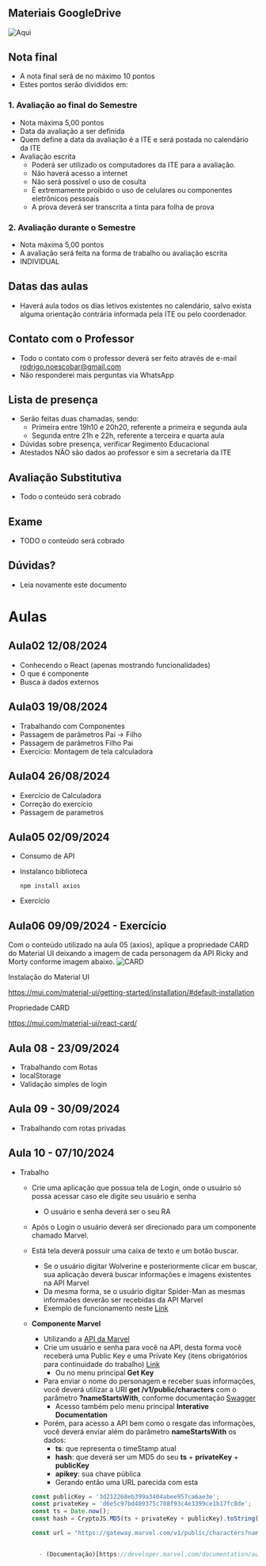 # 

## Materiais GoogleDrive
![Aqui](https://drive.google.com/drive/folders/1M_CHptbJIXzIjHBbq73hD6WJhg7F-lIj?usp=sharing)

## Nota final
- A nota final será de no máximo 10 pontos
- Estes pontos serão divididos em:

### 1. Avaliação ao final do Semestre
- Nota máxima 5,00 pontos
- Data da avaliação a ser definida
- Quem define a data da avaliação é a ITE e será postada no calendário da ITE
- Avaliação escrita
  - Poderá ser utilizado os computadores da ITE para a avaliação.
  - Não haverá acesso a internet
  - Não será possível o uso de cosulta
  - É extremamente proibido o uso de celulares ou componentes eletrônicos pessoais
  - A prova deverá ser transcrita a tinta para folha de prova


### 2. Avaliação durante o Semestre
- Nota máxima 5,00 pontos
- A avaliação será feita na forma de trabalho ou avaliação escrita
- INDIVIDUAL

## Datas das aulas
- Haverá aula todos os dias letivos existentes no calendário, salvo exista alguma orientação contrária informada pela ITE ou pelo coordenador.

## Contato com o Professor
- Todo o contato com o professor deverá ser feito através de e-mail [rodrigo.noescobar@gmail.com](mailto:rodrigo.noescobar@gmail.com)
- Não responderei mais perguntas via WhatsApp

## Lista de presença
- Serão feitas duas chamadas, sendo:
    - Primeira entre 19h10 e 20h20, referente a primeira e segunda aula
    - Segunda entre 21h e 22h, referente a terceira e quarta aula
- Dúvidas sobre presença, verificar Regimento Educacional
- Atestados NÃO são dados ao professor e sim a secretaria da ITE

## Avaliação Substitutiva
- Todo o conteúdo será cobrado

## Exame
- TODO o conteúdo será cobrado

## Dúvidas?
- Leia novamente este documento

# Aulas

## Aula02 12/08/2024
- Conhecendo o React (apenas mostrando funcionalidades)
- O que é componente
- Busca à dados externos

## Aula03 19/08/2024
- Trabalhando com Componentes
- Passagem de parâmetros Pai -> Filho
- Passagem de parâmetros Filho Pai
- Exercício: Montagem de tela calculadora

## Aula04 26/08/2024
- Exercício de Calculadora
- Correção do exercício
- Passagem de parametros

## Aula05 02/09/2024
- Consumo de API
- Instalanco biblioteca 

  ``` npm install axios ```
- Exercício 

## Aula06 09/09/2024 - Exercício
Com o conteúdo utilizado na aula 05 (axios), aplique a propriedade CARD do Material UI deixando a imagem de cada personagem da API Ricky and Morty conforme imagem abaixo.
![CARD](aula06/imagem.png)


Instalação do Material UI

https://mui.com/material-ui/getting-started/installation/#default-installation

Propriedade CARD

https://mui.com/material-ui/react-card/

## Aula 08 - 23/09/2024
- Trabalhando com Rotas
- localStorage
- Validação simples de login

## Aula 09 - 30/09/2024
- Trabalhando com rotas privadas

## Aula 10 - 07/10/2024
- Trabalho
  - Crie uma aplicação que possua tela de Login, onde o usuário só possa acessar caso ele digite seu usuário e senha
    - O usuário e senha deverá ser o seu RA

  - Após o Login o usuário deverá ser direcionado para um componente chamado Marvel.
  - Está tela deverá possuir uma caixa de texto e um botão buscar.
    - Se o usuário digitar Wolverine e posteriormente clicar em buscar, sua aplicação deverá buscar informações e imagens existentes na API Marvel
    - Da mesma forma, se o usuário digitar Spider-Man as mesmas informaões deverão ser recebidas da API Marvel
    - Exemplo de funcionamento neste [Link](https://snack.expo.dev/@pedrohlopesnvp/exercicio_marvel)
  
  - **Componente Marvel**
    - Utilizando a [API da Marvel](https://developer.marvel.com/)
    - Crie um usuário e senha para você na API, desta forma você receberá uma Public Key e uma Private Key (itens obrigatórios para continuidade do trabalho) [Link](https://developer.marvel.com/signup)
      - Ou no menu principal **Get Key**
    - Para enviar o nome do personagem e receber suas informações, você deverá utilizar a URI **get /v1/public/characters** com o parâmetro **?nameStartsWith**, conforme documentação [Swagger](https://developer.marvel.com/docs)
      - Acesso também pelo menu principal **Interative Documentation**
    - Porém, para acesso a API bem como o resgate das informações, você deverá enviar além do parâmetro **nameStartsWith** os dados:
      - **ts**: que representa o timeStamp atual
      - **hash**: que deverá ser um MD5 do seu **ts** + **privateKey** + **publicKey**
      - **apikey**: sua chave pública
      - Gerando então uma URL parecida com esta

    ```js
    const publicKey = '3d212268eb399a3404abee957ca6ae3e';
    const privateKey = 'd6e5c97bd409375c708f93c4e3399ce1b17fc8de';
    const ts = Date.now();
    const hash = CryptoJS.MD5(ts + privateKey + publicKey).toString();

    const url = "https://gateway.marvel.com/v1/public/characters?nameStartsWith=${name}&ts=${ts}&apikey=${publicKey}&hash=${hash}""; ```


      - (Documentação)[https://developer.marvel.com/documentation/authorization]
  
